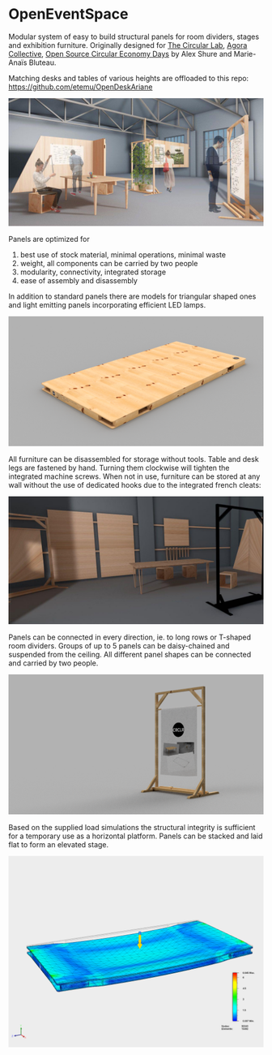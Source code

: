 # OpenEventSpace
Modular system of easy to build structural panels for room dividers, stages and exhibition furniture. Originally designed for [The Circular Lab](http://crclr.org/), [Agora Collective](http://agoracollective.org), [Open Source Circular Economy Days](https://oscedays.org/) by Alex Shure and Marie-Anaïs Bluteau. 

Matching desks and tables of various heights are offloaded to this repo: https://github.com/etemu/OpenDeskAriane

![](/scenarios/exhibition%20small.jpg)

Panels are optimized for 
1. best use of stock material, minimal operations, minimal waste
2. weight, all components can be carried by two people
3. modularity, connectivity, integrated storage
4. ease of assembly and disassembly

In addition to standard panels there are models for triangular shaped ones and light emitting panels incorporating efficient LED lamps.

![](SIP%20Panel%2084%20Anja%20B.png)

All furniture can be disassembled for storage without tools. Table and desk legs are fastened by hand. Turning them clockwise will tighten the integrated machine screws. When not in use, furniture can be stored at any wall without the use of dedicated hooks due to the integrated french cleats:

![](/scenarios/wall%20mounts.jpg)

Panels can be connected in every direction, ie. to long rows or T-shaped room dividers. Groups of up to 5 panels can be daisy-chained and suspended from the ceiling. All different panel shapes can be connected and carried by two people.

![](Frame_Paper_Roll_2016-May-24_10-26-52PM-000_CustomizedView20008941523.png)

Based on the supplied load simulations the structural integrity is sufficient for a temporary use as a horizontal platform. Panels can be stacked and laid flat to form an elevated stage. 

![](/simulations/Structural%20Panel%2084%20Anja%20B%20FEA.png)